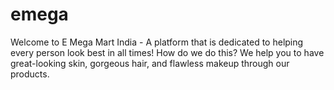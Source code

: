 # emega
Welcome to E Mega Mart India - A platform that is dedicated to helping every person look best in all times! How do we do this? We help you to have great-looking skin, gorgeous hair, and flawless makeup through our products.
